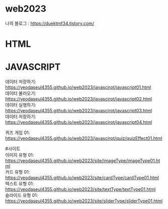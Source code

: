 # web2023

나의 블로그 : https://duektmf34.tistory.com/

# HTML

# JAVASCRIPT
데이터 저장하기: https://yeodaseul4355.github.io/web2023/javascirpt/javascript01.html   
데이터 불러오기: https://yeodaseul4355.github.io/web2023/javascirpt/javascript02.html   
데이터 실행하기: https://yeodaseul4355.github.io/web2023/javascirpt/javascript03.html   
데이터 저장하기: https://yeodaseul4355.github.io/web2023/javascirpt/javascript04.html      

퀴즈 게임 01: https://yeodaseul4355.github.io/web2023/javascirpt/quiz/quizEffect01.html   

#사이트   
이미지 유형 01: https://yeodaseul4355.github.io/web2023/site/imageType/imageType01.html   
카드 유형 01: https://yeodaseul4355.github.io/web2023/site/cardType/cardType01.html   
텍스트 유형 01: https://yeodaseul4355.github.io/web2023/site/textType/textType01.html   
슬라이드 유형 01: https://yeodaseul4355.github.io/web2023/site/sliderType/sliderType01.html
